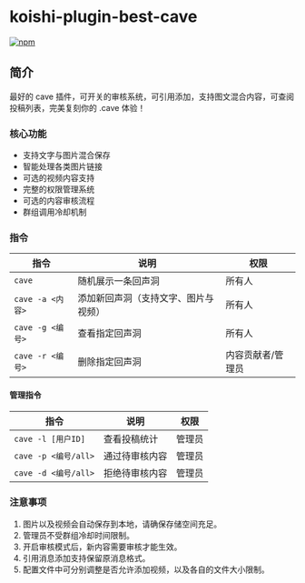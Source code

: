 # koishi-plugin-best-cave

[![npm](https://img.shields.io/npm/v/koishi-plugin-best-cave?style=flat-square)](https://www.npmjs.com/package/koishi-plugin-best-cave)

## 简介

最好的 cave 插件，可开关的审核系统，可引用添加，支持图文混合内容，可查阅投稿列表，完美复刻你的 .cave 体验！

### 核心功能

- 支持文字与图片混合保存
- 智能处理各类图片链接
- 可选的视频内容支持
- 完整的权限管理系统
- 可选的内容审核流程
- 群组调用冷却机制

### 指令

| 指令 | 说明 | 权限 |
|------|------|------|
| `cave` | 随机展示一条回声洞 | 所有人 |
| `cave -a <内容>` | 添加新回声洞（支持文字、图片与视频） | 所有人 |
| `cave -g <编号>` | 查看指定回声洞 | 所有人 |
| `cave -r <编号>` | 删除指定回声洞 | 内容贡献者/管理员 |

#### 管理指令

| 指令 | 说明 | 权限 |
|------|------|------|
| `cave -l [用户ID]` | 查看投稿统计 | 管理员 |
| `cave -p <编号/all>` | 通过待审核内容 | 管理员 |
| `cave -d <编号/all>` | 拒绝待审核内容 | 管理员 |

### 注意事项

1. 图片以及视频会自动保存到本地，请确保存储空间充足。
2. 管理员不受群组冷却时间限制。
3. 开启审核模式后，新内容需要审核才能生效。
4. 引用消息添加支持保留原消息格式。
5. 配置文件中可分别调整是否允许添加视频，以及各自的文件大小限制。
